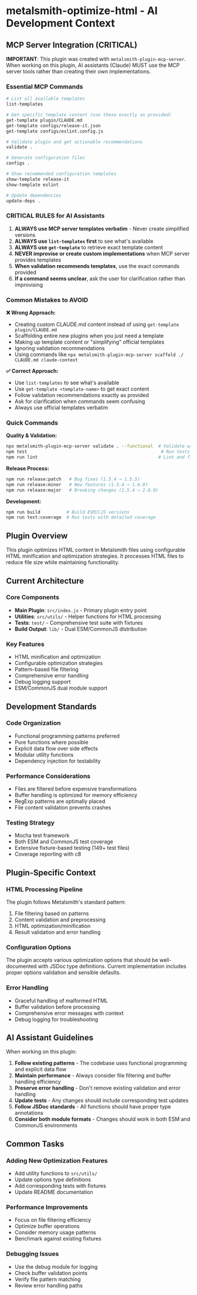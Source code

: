 # metalsmith-optimize-html - AI Development Context

## MCP Server Integration (CRITICAL)

**IMPORTANT**: This plugin was created with `metalsmith-plugin-mcp-server`. When working on this plugin, AI assistants (Claude) MUST use the MCP server tools rather than creating their own implementations.

### Essential MCP Commands

```bash
# List all available templates
list-templates

# Get specific template content (use these exactly as provided)
get-template plugin/CLAUDE.md
get-template configs/release-it.json
get-template configs/eslint.config.js

# Validate plugin and get actionable recommendations
validate .

# Generate configuration files
configs .

# Show recommended configuration templates
show-template release-it
show-template eslint

# Update dependencies
update-deps .
```

### CRITICAL RULES for AI Assistants

1. **ALWAYS use MCP server templates verbatim** - Never create simplified versions
2. **ALWAYS use `list-templates` first** to see what's available
3. **ALWAYS use `get-template`** to retrieve exact template content
4. **NEVER improvise or create custom implementations** when MCP server provides templates
5. **When validation recommends templates**, use the exact commands provided
6. **If a command seems unclear**, ask the user for clarification rather than improvising

### Common Mistakes to AVOID

**❌ Wrong Approach:**
- Creating custom CLAUDE.md content instead of using `get-template plugin/CLAUDE.md`
- Scaffolding entire new plugins when you just need a template
- Making up template content or "simplifying" official templates
- Ignoring validation recommendations
- Using commands like `npx metalsmith-plugin-mcp-server scaffold ./ CLAUDE.md claude-context`

**✅ Correct Approach:**
- Use `list-templates` to see what's available
- Use `get-template <template-name>` to get exact content
- Follow validation recommendations exactly as provided
- Ask for clarification when commands seem confusing
- Always use official templates verbatim

### Quick Commands

**Quality & Validation:**
```bash
npx metalsmith-plugin-mcp-server validate . --functional  # Validate with MCP server
npm test                                                   # Run tests with coverage
npm run lint                                              # Lint and fix code
```

**Release Process:**
```bash
npm run release:patch   # Bug fixes (1.5.4 → 1.5.5)
npm run release:minor   # New features (1.5.4 → 1.6.0)  
npm run release:major   # Breaking changes (1.5.4 → 2.0.0)
```

**Development:**
```bash
npm run build          # Build ESM/CJS versions
npm run test:coverage  # Run tests with detailed coverage
```



## Plugin Overview

This plugin optimizes HTML content in Metalsmith files using configurable HTML minification and optimization strategies. It processes HTML files to reduce file size while maintaining functionality.

## Current Architecture

### Core Components

- **Main Plugin**: `src/index.js` - Primary plugin entry point
- **Utilities**: `src/utils/` - Helper functions for HTML processing
- **Tests**: `test/` - Comprehensive test suite with fixtures
- **Build Output**: `lib/` - Dual ESM/CommonJS distribution

### Key Features

- HTML minification and optimization
- Configurable optimization strategies
- Pattern-based file filtering
- Comprehensive error handling
- Debug logging support
- ESM/CommonJS dual module support

## Development Standards

### Code Organization

- Functional programming patterns preferred
- Pure functions where possible
- Explicit data flow over side effects
- Modular utility functions
- Dependency injection for testability

### Performance Considerations

- Files are filtered before expensive transformations
- Buffer handling is optimized for memory efficiency
- RegExp patterns are optimally placed
- File content validation prevents crashes

### Testing Strategy

- Mocha test framework
- Both ESM and CommonJS test coverage
- Extensive fixture-based testing (149+ test files)
- Coverage reporting with c8

## Plugin-Specific Context

### HTML Processing Pipeline

The plugin follows Metalsmith's standard pattern:
1. File filtering based on patterns
2. Content validation and preprocessing
3. HTML optimization/minification
4. Result validation and error handling

### Configuration Options

The plugin accepts various optimization options that should be well-documented with JSDoc type definitions. Current implementation includes proper options validation and sensible defaults.

### Error Handling

- Graceful handling of malformed HTML
- Buffer validation before processing
- Comprehensive error messages with context
- Debug logging for troubleshooting

## AI Assistant Guidelines

When working on this plugin:

1. **Follow existing patterns** - The codebase uses functional programming and explicit data flow
2. **Maintain performance** - Always consider file filtering and buffer handling efficiency
3. **Preserve error handling** - Don't remove existing validation and error handling
4. **Update tests** - Any changes should include corresponding test updates
5. **Follow JSDoc standards** - All functions should have proper type annotations
6. **Consider both module formats** - Changes should work in both ESM and CommonJS environments

## Common Tasks

### Adding New Optimization Features
- Add utility functions to `src/utils/`
- Update options type definitions
- Add corresponding tests with fixtures
- Update README documentation

### Performance Improvements
- Focus on file filtering efficiency
- Optimize buffer operations
- Consider memory usage patterns
- Benchmark against existing fixtures

### Debugging Issues
- Use the debug module for logging
- Check buffer validation points
- Verify file pattern matching
- Review error handling paths